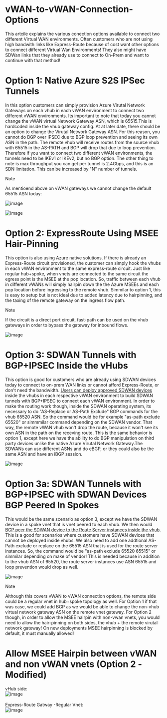 # vWAN-to-vWAN-Connection-Options
This artcile explains the various conection options available to connect two different Virtual WAN environments. Often customers who are not using high bandwith links like Express-Route because of cost want other options to connect different Virtual Wan Environments! They also might have SDWan links that they already use to connect to On-Prem and want to continue with that method! 

# Option 1: Native Azure S2S IPSec Tunnels
In this option customers can simply provision Azure Virutal Network Gateways on each vhub in each vWAN environment to connect two different vWAN environments. Its important to note that today you cannot change the vWAN virtual Network Gateway ASN, which is 65515.This is hardcoded inside the vhub gateway config. At at later date, there should be an option to change the Virutal Network Gateway ASN. For this reason, you cannot do BGP over IPSEC due to BGP loop prevention and seeing its own ASN in the path. The remote vhub will receive routes from the source vhub with 65515 in the AS-PATH and BGP will drop that due to loop prevention. Therefore if you want to connect two different vWAN environments, the tunnels need to be IKEv1 or IKEv2, but no BGP option. The other thing to note is max throughput you can get per tunnel is 2.4Gbps, and this is an SDN limitation. This can be increased by "N" number of tunnels. 

> [!NOTE]
As mentioend above on vWAN gateways we cannot change the default 65515 ASN today:

![image](https://github.com/user-attachments/assets/872b5cf8-f07d-41a8-aecd-39b042bdd02c)


![image](https://github.com/user-attachments/assets/59630f3e-18e6-48b5-a14b-8ae821952151)

# Option 2: ExpressRoute Using MSEE Hair-Pinning
This option is also using Azure native solutions. If there is already an Express-Route circuit provisioned, the customer can simply hook the vhubs in each vWAN environment to the same express-route circuit. Just like regular hub+spoke, when vnets are connected to the same circuit the egress point is the MSEE at the pop location. So, traffic between each vhub in different vWANs will simply hairpin down the the Azure MSEEs and each pop location before ingressing to the remote vhub. Simmilar to option 1, this is easy to setup but is not ideal due to added latency due to hairpinning, and the taxing of the remote gateway on the ingress flow path. 
> [!NOTE]
If the circuit is a direct port circuit, fast-path can be used on the vhub gateways in order to bypass the gateway for inbound flows.

![image](https://github.com/user-attachments/assets/17258a2f-de52-4103-8b8c-022e27a06cbb)

# Option 3: SDWAN Tunnels with BGP+IPSEC Inside the vHubs
This option is good for customers who are already using SDWAN devices today to connect to on-prem WAN links or cannot afford Express-Route, or don't need the bandwidth. [Users can deploy approved SDWAN devices](https://learn.microsoft.com/en-us/azure/virtual-wan/about-nva-hub#partners) inside the vhubs in each respective vWAN environment to build SDWAN tunnels with BGP+IPSEC to connect each vWAN environment. In order to make the routing work though, inside the SDWAN operating system, its necessary to do "AS-Replace or AS-Path Exclude" BGP commands for the vhub 65520 ASN. So the command would be for example "as-path exclude 65520" or simmmilar command depending on the SDWAN vendor. That way, the remote vWAN vhub won't drop the route, because it won't see its own ASN in the path on the receving route. This is the same behavior is option 1, except here we have the ability to do BGP manipulation on third party devices unlike the native Azure Virutal Network Gateway.The SDWANs can use different ASNs and do eBGP, or they could also be the same ASN and have an iBGP session. 

![image](https://github.com/user-attachments/assets/c900f636-8602-4220-9334-f410fdae6718)

# Option 3a: SDWAN Tunnels with BGP+IPSEC with SDWAN Devices BGP Peered In Spokes
This would be the same scenario as option 3, except we have the SDWAN device in a spoke vnet that is vnet peered to each vhub. We then would [BGP peer the SDWAN device to the Route Server instances inside the vhub](https://learn.microsoft.com/en-us/azure/virtual-wan/scenario-bgp-peering-hub). This is a good for scenarios where customers have SDWAN devices that cannot be deployed inside vhubs. We also need to add one addtional AS-Path exclude or replace on the 65515 ASN that is used for the route server instances. So, the command would be "as-path exclude 65520 65515" or simmilar depending on make of vendor! This is needed because in addition to the vhub ASN of 65520, the route server instances use ASN 65515 and loop prevention would drop as well. 

![image](https://github.com/user-attachments/assets/c6ab9df5-68db-4c20-99fd-d72d9f0bd1cb)

> [!NOTE]
> Although this covers vWAN to vWAN connection options, the remote side could be a regular vnet in hub+spoke topology as well. For Option 1 if that was case, we could add BGP as we would be able to change the non-vhub virtual network gateway ASN on the remote vnet gateway. For Option 2 though, in order to allow the MSEE hairpin with non-vwan vnets, you would need to allow the hair-pinning on both sides, the vhub + the remote virutal network gateway! On new deployments MSEE hairpinning is blocked by default, it must manually allowed!

# Allow MSEE Hairpin between vWAN and non vWAN vnets (Option 2 -Modified)
 vHub side:
 <br>
 ![image](https://github.com/user-attachments/assets/654d1707-bac5-4b1a-8122-caaceb48404e)
 <br>
 <br>
 Express-Route Gatway -Regular Vnet:
 <br>
 ![image](https://github.com/user-attachments/assets/13b7725c-244d-427a-b968-f8b0820ad21e)











